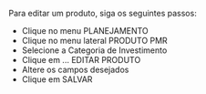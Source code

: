 Para editar um produto, siga os seguintes passos:

* Clique no menu PLANEJAMENTO
* Clique no menu lateral PRODUTO PMR
* Selecione a Categoria de Investimento
* Clique em ... EDITAR PRODUTO
* Altere os campos desejados
* Clique em SALVAR